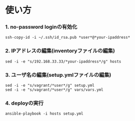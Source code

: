 # 使い方

### 1. no-password loginの有効化

    ssh-copy-id -i ~/.ssh/id_rsa.pub *user*@*your-ipaddress*

### 2. IPアドレスの編集(inventoryファイルの編集)

    sed -i -e "s/192.168.33.33/*your-ipaddress*/g" hosts

### 3. ユーザ名の編集(setup.ymlファイルの編集)

    sed -i -e "s/vagrant/*user*/g" setup.yml
    sed -i -e "s/vagrant/*user*/g" vars/vars.yml

### 4. deployの実行

    ansible-playbook -i hosts setup.yml

